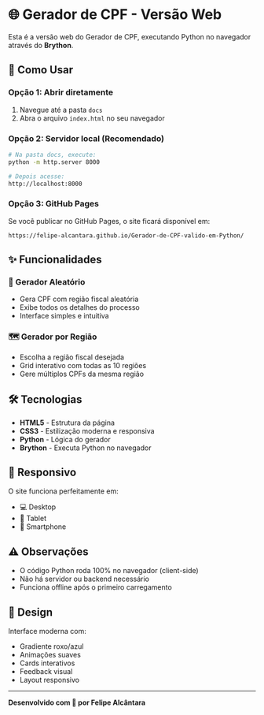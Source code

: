 # 🌐 Gerador de CPF - Versão Web

Esta é a versão web do Gerador de CPF, executando Python no navegador através do **Brython**.

## 🚀 Como Usar

### Opção 1: Abrir diretamente
1. Navegue até a pasta `docs`
2. Abra o arquivo `index.html` no seu navegador

### Opção 2: Servidor local (Recomendado)
```bash
# Na pasta docs, execute:
python -m http.server 8000

# Depois acesse:
http://localhost:8000
```

### Opção 3: GitHub Pages
Se você publicar no GitHub Pages, o site ficará disponível em:
```
https://felipe-alcantara.github.io/Gerador-de-CPF-valido-em-Python/
```

## ✨ Funcionalidades

### 🎲 Gerador Aleatório
- Gera CPF com região fiscal aleatória
- Exibe todos os detalhes do processo
- Interface simples e intuitiva

### 🗺️ Gerador por Região
- Escolha a região fiscal desejada
- Grid interativo com todas as 10 regiões
- Gere múltiplos CPFs da mesma região

## 🛠️ Tecnologias

- **HTML5** - Estrutura da página
- **CSS3** - Estilização moderna e responsiva
- **Python** - Lógica do gerador
- **Brython** - Executa Python no navegador

## 📱 Responsivo

O site funciona perfeitamente em:
- 💻 Desktop
- 📱 Tablet
- 📱 Smartphone

## ⚠️ Observações

- O código Python roda 100% no navegador (client-side)
- Não há servidor ou backend necessário
- Funciona offline após o primeiro carregamento

## 🎨 Design

Interface moderna com:
- Gradiente roxo/azul
- Animações suaves
- Cards interativos
- Feedback visual
- Layout responsivo

---

**Desenvolvido com 💙 por Felipe Alcântara**
